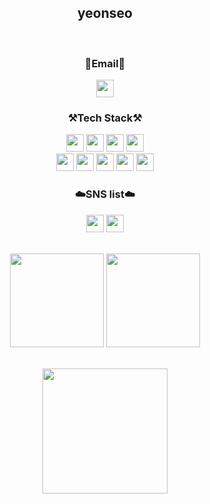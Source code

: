 


<div align="center">
 <h2> yeonseo</h2>
  <br>
</div>

<div align="center">
<Strong><h3>📧Email📧</h3></Strong>
</div>
<div align="center">
<!--a href="mailto:주소"><img style="width:auto; height:28px;" src="https://img.shields.io/badge/Gmail-d14836?style=flat-square&logo=Gmail&logoColor=white&link="mailto:주소"--></a>
<a href="mailto:remi981010@naver.com"><img style="width:auto; height:28px;" src="https://img.shields.io/badge/-Naver-brightgreen?style=flat-square&logo=Naver&logoColor=white&link="mailto:remi981010@naver.com"></a>
<!--a href="주소"><img style="width:auto; height:28px;" src="https://img.shields.io/badge/KakaoTalk-F7DF1E?style=flat-square&logo=KakaoTalk&logoColor=white&link="주소"--></a>
</div>
<div align="center">
  <Strong><h3>⚒️Tech Stack⚒️</h3></Strong>

  <img style="width:auto; height:28px;" src="https://img.shields.io/badge/JAVA-007396?style=flat-square&logo=java&logoColor=white" s> 
  <img style="width:auto; height:28px;" src="https://img.shields.io/badge/Spring-6DB33F?style=flat-square&logo=Spring&logoColor=white">
  <img style="width:auto; height:28px;" src="https://img.shields.io/badge/SpringBoot-6DB33F?style=flat-square&logo=SpringBoot&logoColor=white">
  <img style="width:auto; height:28px;" src="https://img.shields.io/badge/mysql-4479A1?style=flat-square&logo=mysql&logoColor=white"> <br>
  <img style="width:auto; height:28px;" src="https://img.shields.io/badge/javascript-F7DF1E?style=flat-square&logo=javascript&logoColor=black">
  <img style="width:auto; height:28px;" src="https://img.shields.io/badge/css-1572B6?style=flat-square&logo=css3&logoColor=white">
  <img style="width:auto; height:28px;" src="https://img.shields.io/badge/html-E34F26?style=flat-square&logo=html5&logoColor=white">
  <img style="width:auto; height:28px;" src="https://img.shields.io/badge/Python-3776AB?style=flat-square&logo=Python&logoColor=white">
 <img style="width:auto; height:28px;" src="https://img.shields.io/badge/Jupyter-F37626?style=flat-square&logo=Python&logoColor=white">
  <!--img style="width:auto height:28px;" src="https://img.shields.io/badge/AWS-232F3E?style=flat-square&logo=Amazon AWS&logoColor=white"--> 
</div>
<div align="center">
  <Strong><h3>☁️SNS list☁️</h3></Strong>
<a href="https://www.instagram.com/cho_yeonseo/"><img style="width:auto; height:28px;" src="https://img.shields.io/badge/Instagram-E4405F?style=flat-square&logo=Instagram&logoColor=white&link="https://www.instagram.com/cho_yeonseo/" ></a> <img style="width:auto; height:28px;" src="https://hits.seeyoufarm.com/api/count/incr/badge.svg?url=https%3A%2F%2Fgithub.com%2Fyeonseocho%2Fhit-counter&count_bg=%2379C83D&title_bg=%23555555&icon=github.svg&icon_color=%23E7E7E7&title=hits&edge_flat=false))"/></a>
  <br><br>
</div>

<p align="center">
  <img style="height:150px;" src="https://github-readme-stats.vercel.app/api?username=yeonseocho&theme=dracula&layout=compact"/>
  <img style="height:150px;" src="https://github-readme-stats.vercel.app/api/top-langs/?username=yeonseocho&theme=dracula&layout=compact&langs_count=10"/>

</p>

<p align="center">
 <br>
<img style="height:200px;" src="https://github-profile-trophy.vercel.app/?username=yeonseocho&theme=flat&column=7&align=center"/>
</p>


